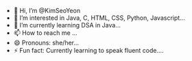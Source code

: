- 👋 Hi, I’m @KimSeoYeon
- 👀 I’m interested in Java, C, HTML, CSS, Python, Javascript...
- 🌱 I’m currently learning DSA in Java...
- 📫 How to reach me ...
- 😄 Pronouns: she/her...
- ⚡ Fun fact: Currently learning to speak fluent code....
